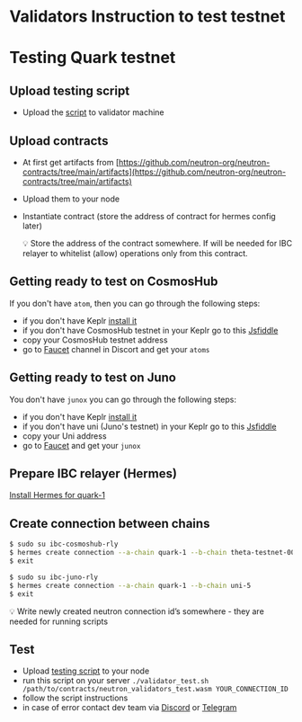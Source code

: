 # Validators Instruction to test testnet

# Testing Quark testnet

## Upload testing script
- Upload the [script](./validator_test.sh) to validator machine 

## Upload contracts

- At first get artifacts from [https://github.com/neutron-org/neutron-contracts/tree/main/artifacts](https://github.com/neutron-org/neutron-contracts/tree/main/artifacts)
- Upload them to your node
- Instantiate contract (store the address of contract for hermes config later)
    
    <aside>
    💡 Store the address of the contract somewhere. If will be needed for IBC relayer to whitelist (allow) operations only from this contract.
    
    </aside>
    

## Getting ready to test on CosmosHub

If you don't have `atom`, then you can go through the following steps:

- if you don't have Keplr [install it](https://www.keplr.app/)
- if you don't have  CosmosHub testnet in your Keplr go to this [Jsfiddle](https://jsfiddle.net/kht96uvo/1/)
- copy your CosmosHub testnet address
- go to [Faucet](https://discord.com/channels/669268347736686612/953697793476821092) channel in Discort and get your `atoms`

## Getting ready to test on Juno

You don't have `junox` you can go through the following steps:

- if you don't have Keplr [install it](https://www.keplr.app/)
- if you don't have uni (Juno's testnet) in your Keplr go to this [Jsfiddle](https://jsfiddle.net/superatik/L6bys84z/1/)
- copy your Uni address
- go to [Faucet](https://faucet.roguenet.io/) and get your `junox`

## Prepare IBC relayer (Hermes)

[Install Hermes for quark-1](https://github.com/neutron-org/testnets/blob/main/quark/ibc-relayer/instruction.md)

## Create connection between chains

```bash
$ sudo su ibc-cosmoshub-rly
$ hermes create connection --a-chain quark-1 --b-chain theta-testnet-001
$ exit

$ sudo su ibc-juno-rly
$ hermes create connection --a-chain quark-1 --b-chain uni-5
$ exit
```

<aside>
💡 Write newly created neutron connection id’s somewhere - they are needed for running scripts

</aside>

## Test

- Upload [testing script](./validator_test.sh) to your node
- run this script on your server `./validator_test.sh /path/to/contracts/neutron_validators_test.wasm YOUR_CONNECTION_ID`
- follow the script instructions
- in case of error contact dev team via [Discord](https://discord.com/channels/986573321023942708/1030044052529352724) or [Telegram](https://t.me/neutron_community)
